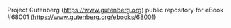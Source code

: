 Project Gutenberg (https://www.gutenberg.org) public repository for
eBook #68001 (https://www.gutenberg.org/ebooks/68001)
